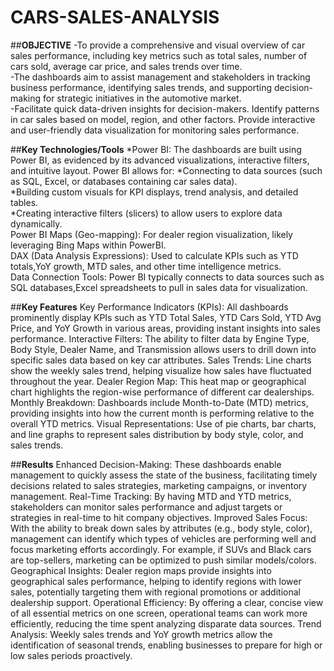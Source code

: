 # CARS-SALES-ANALYSIS

##**OBJECTIVE**
-To provide a comprehensive and visual overview of car sales performance, including key metrics such as total sales, number of cars sold, average car price, and sales trends over time. <br>
-The dashboards aim to assist management and stakeholders in tracking business performance, identifying sales trends, and supporting decision-making for strategic initiatives in the automotive market.<br>
-Facilitate quick data-driven insights for decision-makers. Identify patterns in car sales based on model, region, and other factors. Provide interactive and user-friendly data visualization for monitoring sales performance.<br>

##**Key Technologies/Tools**
*Power BI: The dashboards are built using Power BI, as evidenced by its advanced visualizations, interactive filters, and intuitive layout. Power BI allows for:
*Connecting to data sources (such as SQL, Excel, or databases containing car sales data).<br>
*Building custom visuals for KPI displays, trend analysis, and detailed tables.<br>
*Creating interactive filters (slicers) to allow users to explore data dynamically.<br>
Power BI Maps (Geo-mapping): For dealer region visualization, likely leveraging Bing Maps within PowerBI.<br>
DAX (Data Analysis Expressions): Used to calculate KPIs such as YTD totals,YoY growth, MTD sales, and other time intelligence metrics.<br>
Data Connection Tools: Power BI typically connects to data sources such as SQL databases,Excel spreadsheets to pull in sales data for visualization.<br>

##**Key Features**
Key Performance Indicators (KPIs): All dashboards prominently display KPIs such as YTD Total Sales, YTD Cars Sold, YTD Avg Price, and YoY Growth in various areas, providing instant insights into sales performance.
Interactive Filters: The ability to filter data by Engine Type, Body Style, Dealer Name, and Transmission allows users to drill down into specific sales data based on key car attributes.
Sales Trends: Line charts show the weekly sales trend, helping visualize how sales have fluctuated throughout the year.
Dealer Region Map: This heat map or geographical chart highlights the region-wise performance of different car dealerships.
Monthly Breakdown: Dashboards include Month-to-Date (MTD) metrics, providing insights into how the current month is performing relative to the overall YTD metrics.
Visual Representations: Use of pie charts, bar charts, and line graphs to represent sales distribution by body style, color, and sales trends.

##**Results**
Enhanced Decision-Making: These dashboards enable management to quickly assess the state of the business, facilitating timely decisions related to sales strategies, marketing campaigns, or inventory management.
Real-Time Tracking: By having MTD and YTD metrics, stakeholders can monitor sales performance and adjust targets or strategies in real-time to hit company objectives.
Improved Sales Focus: With the ability to break down sales by attributes (e.g., body style, color), management can identify which types of vehicles are performing well and focus marketing efforts accordingly. For example, if SUVs and Black cars are top-sellers, marketing can be optimized to push similar models/colors.
Geographical Insights: Dealer region maps provide insights into geographical sales performance, helping to identify regions with lower sales, potentially targeting them with regional promotions or additional dealership support.
Operational Efficiency: By offering a clear, concise view of all essential metrics on one screen, operational teams can work more efficiently, reducing the time spent analyzing disparate data sources.
Trend Analysis: Weekly sales trends and YoY growth metrics allow the identification of seasonal trends, enabling businesses to prepare for high or low sales periods proactively.
